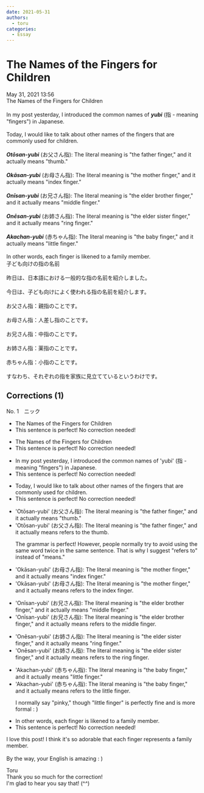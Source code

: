 ```yaml
---
date: 2021-05-31
authors:
  - toru
categories:
  - Essay
---
```


<h1 id="subject_show">The Names of the Fingers for Children</h1>
<div class="date">May 31, 2021 13:56</div>
<div id="post"><div id="body_show_ori">
The Names of the Fingers for Children<br/><br/>In my post yesterday, I introduced the common names of <strong><em>yubi</em></strong> (指 - meaning "fingers") in Japanese.<br/><br/>Today, I would like to talk about other names of the fingers that are commonly used for children.<br/><br/><strong><em>Otōsan-yubi</em></strong> (お父さん指): The literal meaning is "the father finger," and it actually means "thumb."<br/><br/><strong><em>Okāsan-yubi</em></strong> (お母さん指): The literal meaning is "the mother finger," and it actually means "index finger."<br/><br/><strong><em>Onīsan-yubi</em></strong> (お兄さん指): The literal meaning is "the elder brother finger," and it actually means "middle finger."<br/><br/><strong><em>Onēsan-yubi</em></strong> (お姉さん指): The literal meaning is "the elder sister finger," and it actually means "ring finger."<br/><br/><strong><em>Akachan-yubi</em></strong> (赤ちゃん指): The literal meaning is "the baby finger," and it actually means "little finger."<br/><br/>In other words, each finger is likened to a family member.
</div></div>

<!-- more -->

<div id="post_ja"><div id="body_show_mo">
子ども向けの指の名前<br/><br/>昨日は、日本語における一般的な指の名前を紹介しました。<br/><br/>今日は、子ども向けによく使われる指の名前を紹介します。<br/><br/>お父さん指：親指のことです。<br/><br/>お母さん指：人差し指のことです。<br/><br/>お兄さん指：中指のことです。<br/><br/>お姉さん指：薬指のことです。<br/><br/>赤ちゃん指：小指のことです。<br/><br/>すなわち、それぞれの指を家族に見立てているというわけです。
</div></div>

## Corrections (1)
<div id="block"><div class="first_name"> No. 1　<span class="just_name">ニック</span></div><div id="block2">
<ul class="correction_field">
<li class="incorrect">The Names of the Fingers for Children</li>
<li class="corrected perfect">This sentence is perfect! No correction needed!</li>
</ul>
<ul class="correction_field">
<li class="incorrect">The Names of the Fingers for Children</li>
<li class="corrected perfect">This sentence is perfect! No correction needed!</li>
</ul>
<ul class="correction_field">
<li class="incorrect">In my post yesterday, I introduced the common names of 'yubi' (指 - meaning "fingers") in Japanese.</li>
<li class="corrected perfect">This sentence is perfect! No correction needed!</li>
</ul>
<ul class="correction_field">
<li class="incorrect">Today, I would like to talk about other names of the fingers that are commonly used for children.</li>
<li class="corrected perfect">This sentence is perfect! No correction needed!</li>
</ul>
<ul class="correction_field">
<li class="incorrect">'Otōsan-yubi' (お父さん指): The literal meaning is "the father finger," and it actually means "thumb."</li>
<li class="corrected correct">
'Otōsan-yubi' (お父さん指): The literal meaning is "the father finger," and it actually <span class="f_blue"><span class="sline">means </span>refers to the</span> thumb.
<p class="correction_comment">The grammar is perfect! However, people normally try to avoid using the same word twice in the same sentence. That is why I suggest "refers to" instead of "means."</p>
</li>
</ul>
<ul class="correction_field">
<li class="incorrect">'Okāsan-yubi' (お母さん指): The literal meaning is "the mother finger," and it actually means "index finger."</li>
<li class="corrected correct">
'Okāsan-yubi' (お母さん指): The literal meaning is "the mother finger," and it actually <span class="f_blue"><span class="sline">means </span>refers to</span> <span class="f_blue">the</span> index finger.
</li>
</ul>
<ul class="correction_field">
<li class="incorrect">'Onīsan-yubi' (お兄さん指): The literal meaning is "the elder brother finger," and it actually means "middle finger."</li>
<li class="corrected correct">
'Onīsan-yubi' (お兄さん指): The literal meaning is "the elder brother finger," and it actually <span class="f_blue"><span class="sline">means</span> refers to</span> <span class="f_blue">the</span> middle finger.
</li>
</ul>
<ul class="correction_field">
<li class="incorrect">'Onēsan-yubi' (お姉さん指): The literal meaning is "the elder sister finger," and it actually means "ring finger."</li>
<li class="corrected correct">
'Onēsan-yubi' (お姉さん指): The literal meaning is "the elder sister finger," and it actually <span class="f_blue"><span class="sline">means</span> refers to</span> <span class="f_blue">the</span> ring finger.
</li>
</ul>
<ul class="correction_field">
<li class="incorrect">'Akachan-yubi' (赤ちゃん指): The literal meaning is "the baby finger," and it actually means "little finger."</li>
<li class="corrected correct">
'Akachan-yubi' (赤ちゃん指): The literal meaning is "the baby finger," and it actually <span class="f_blue"><span class="sline">means</span> refers to the</span> little finger.
<p class="correction_comment">I normally say "pinky," though "little finger" is perfectly fine and is more formal : )</p>
</li>
</ul>
<ul class="correction_field">
<li class="incorrect">In other words, each finger is likened to a family member.</li>
<li class="corrected perfect">This sentence is perfect! No correction needed!</li>
</ul>
<p class="comment_small">
 I love this post! I think it's so adorable that each finger represents a family member.
 <br/>
 <br/>
 By the way, your English is amazing : )
</p>

</div><div class="name"><span class="just_name">Toru</span><br>
Thank you so much for the correction!<br/>I'm glad to hear you say that! (^^)
</div>
</div>
